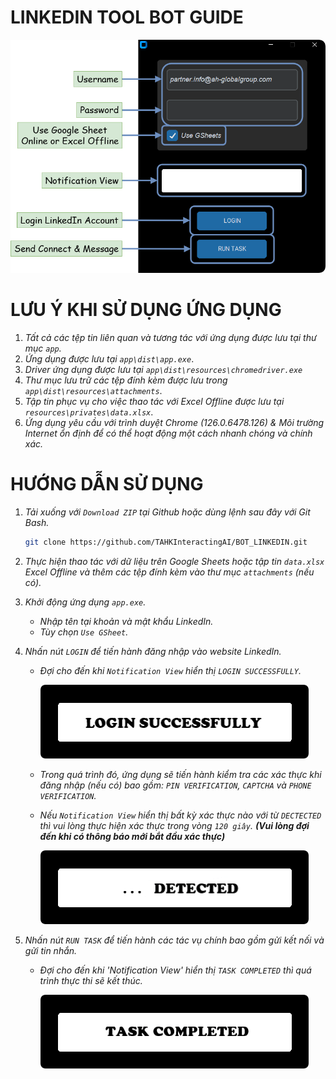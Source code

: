 # LINKEDIN TOOL BOT GUIDE

![](https://github.com/TAHKInteractingAI/BOT_LINKEDIN/blob/main/public/DESCRIPTION_0.png)

# LƯU Ý KHI SỬ DỤNG ỨNG DỤNG
1. *Tất cả các tệp tin liên quan và tương tác với ứng dụng được lưu tại thư mục `app`.*
2. *Ứng dụng được lưu tại `app\dist\app.exe`*.
3. *Driver ứng dụng được lưu tại `app\dist\resources\chromedriver.exe`*
4. *Thư mục lưu trữ các tệp đính kèm được lưu trong `app\dist\resources\attachments`*.
5. *Tập tin phục vụ cho việc thao tác với Excel Offline được lưu tại `resources\privates\data.xlsx`*.
6. *Ứng dụng yêu cầu với trình duyệt Chrome (126.0.6478.126) & Môi trường Internet ổn định để có thể hoạt động một cách nhanh chóng và chính xác.*
# HƯỚNG DẪN SỬ DỤNG
1. *Tải xuống với `Download ZIP` tại Github hoặc dùng lệnh sau đây với Git Bash.*

   ```bash
   git clone https://github.com/TAHKInteractingAI/BOT_LINKEDIN.git
   ```

2. *Thực hiện thao tác với dữ liệu trên Google Sheets hoặc tập tin `data.xlsx` Excel Offline và thêm các tệp đính kèm vào thư mục `attachments` (nếu có).*
3. *Khởi động ứng dụng `app.exe`.*
   - *Nhập tên tại khoản và mật khẩu LinkedIn.*
   - *Tùy chọn `Use GSheet`.*
4. *Nhấn nút `LOGIN` để tiến hành đăng nhập vào website LinkedIn.*
   - *Đợi cho đến khi `Notification View` hiển thị `LOGIN SUCCESSFULLY`.*

      ![](https://github.com/TAHKInteractingAI/BOT_LINKEDIN/blob/main/public/DESCRIPTION_1.png)

   - *Trong quá trình đó, ứng dụng sẽ tiến hành kiểm tra các xác thực khi đăng nhập (nếu có) bao gồm: `PIN VERIFICATION`, `CAPTCHA` và `PHONE VERIFICATION`.*
   - *Nếu `Notification View` hiển thị bất kỳ xác thực nào với từ `DECTECTED` thì vui lòng thực hiện xác thực trong vòng `120 giây`.* ***(Vui lòng đợi đến khi có thông báo mới bắt đầu xác thực)***

      ![](https://github.com/TAHKInteractingAI/BOT_LINKEDIN/blob/main/public/DESCRIPTION_2.png)

5. *Nhấn nút `RUN TASK` để tiến hành các tác vụ chính bao gồm gửi kết nối và gửi tin nhắn.*
   - *Đợi cho đến khi 'Notification View' hiển thị `TASK COMPLETED` thì quá trình thực thi sẽ kết thúc.*

      ![](https://github.com/TAHKInteractingAI/BOT_LINKEDIN/blob/main/public/DESCRIPTION_3.png)
